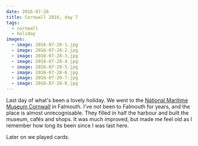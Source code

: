 ```yaml
---
date: 2016-07-28
title: Cornwall 2016, day 7
tags:
  - cornwall
  - holiday
images:
  - image: 2016-07-28-1.jpg
  - image: 2016-07-28-2.jpg
  - image: 2016-07-28-3.jpg
  - image: 2016-07-28-4.jpg
  - image: 2016-07-28-5.jpg
  - image: 2016-07-28-6.jpg
  - image: 2016-07-28-7.jpg
  - image: 2016-07-28-8.jpg
---
```

Last day of what's been a lovely holiday. We went to the [National Maritime Museum Cornwall](http://nmmc.co.uk/) in Falmouth. I've not been to Falmouth for years, and the place is almost unrecognisable. They filled in half the harbour and built the museum, cafés and shops. It was much improved, but made me feel old as I remember how long its been since I was last here.

Later on we played cards.
